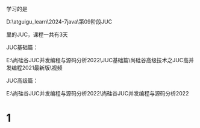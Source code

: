 学习的是



D:\atguigu_learn\2024-7java\第09阶段JUC  

里的JUC，课程一共有3天



JUC基础篇：

E:\尚硅谷JUC并发编程与源码分析2022\JUC基础篇\尚硅谷高级技术之JUC高并发编程2021最新版\视频

JUC高级篇：

E:\尚硅谷JUC并发编程与源码分析2022\尚硅谷JUC并发编程与源码分析2022



# 1 